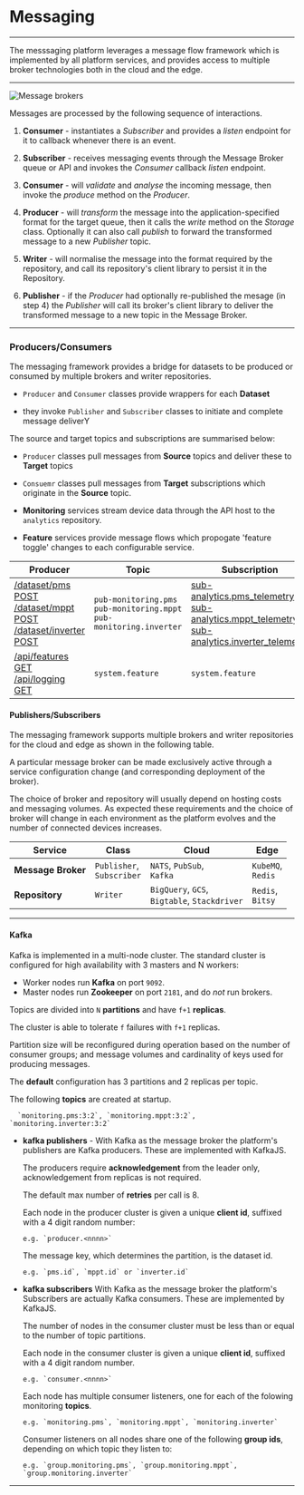 # Messaging
---

The messsaging platform leverages a message flow framework which is implemented by all platform services, and provides access to multiple broker technologies both in the cloud and the edge.

---

![Message brokers](/images/message-broker.png)

Messages are processed by the following sequence of interactions.

1. **Consumer** - instantiates a _Subscriber_ and provides a _listen_ endpoint for it to callback whenever there is an event.

2. **Subscriber** - receives messaging events through the Message Broker queue or API and invokes the _Consumer_ callback _listen_ endpoint. 

3. **Consumer** - will _validate_ and _analyse_ the incoming message, then invoke the _produce_ method on the _Producer_.

4. **Producer** - will _transform_ the message into the application-specified format for the target queue, then it calls the _write_ method on the _Storage_ class. Optionally it can also call _publish_ to forward the transformed message to a new _Publisher_ topic.

5. **Writer** - will normalise the message into the format required by the repository, and call its repository's client library to persist it in the Repository. 

6. **Publisher** - if the _Producer_  had optionally re-published the mesage (in step 4) the _Publisher_ will call its broker's client library to deliver the transformed message to a new topic in the Message Broker.

---

### Producers/Consumers

The messaging framework provides a bridge for datasets to be produced or consumed by multiple brokers and writer repositories. 

- `Producer` and `Consumer` classes provide wrappers for each **Dataset** 

- they invoke `Publisher` and `Subscriber` classes to initiate and complete message deliverY 

The source and target topics and subscriptions are summarised below:

- `Producer` classes pull messages from **Source** topics and deliver these to **Target** topics

- `Consuemr` classes pull messages from **Target** subscriptions which originate in the **Source** topic.

- **Monitoring** services stream device data through the API host to the `analytics` repository.

- **Feature** services provide message flows which propogate 'feature toggle' changes to each configurable service.

Producer                   | Topic                          | Subscription                | Dataset / New Topic
---                        | ---                            | ---                         | ---    
[/dataset/pms POST](/docs/api.sundaya.monitored.equipment/0/routes/devices/dataset/pms/post)<br>[/dataset/mppt POST](/docs/api.sundaya.monitored.equipment/0/routes/devices/dataset/mppt/post)<br>[/dataset/inverter POST](/docs/api.sundaya.monitored.equipment/0/routes/devices/dataset/inverter/post) | `pub-monitoring.pms`<br>`pub-monitoring.mppt`<br>`pub-monitoring.inverter` |  [sub-analytics.pms_telemetry](/docs/api.sundaya.monitored.equipment/0/c/Implementation/Datasets/analytics/pms_telemetry)<br>[sub-analytics.mppt_telemetry](/docs/api.sundaya.monitored.equipment/0/c/Implementation/Datasets/analytics/mppt_telemetry)<br>[sub-analytics.inverter_telemetry](/docs/api.sundaya.monitored.equipment/0/c/Implementation/Datasets/analytics/inverter_telemetry) | `analytics.pms_telemetry`<br>`analytics.mppt_telemetry`<br>`analytics.inverter_telemetry`
[/api/features GET](/docs/api.sundaya.monitored.equipment/0/routes/api/features/get)<br>[/api/logging GET](/docs/api.sundaya.monitored.equipment/0/routes/api/logging/get) | `system.feature` | `system.feature` | `sub-env.active.features` | `env_system`


#### Publishers/Subscribers

The messaging framework supports multiple brokers and writer repositories for the cloud and edge as shown in the following table.

A particular message broker can be made exclusively active through a service configuration change (and corresponding deployment of the broker). 

The choice of broker and repository will usually depend on hosting costs and messaging volumes. As expected these requirements and the choice of broker will change in each environment as the platform evolves and the number of connected devices increases.

Service              | Class                         | Cloud                          | Edge                  
---                  | ---                           | ---                            | ---                   
**Message Broker**   | `Publisher`,<br>`Subscriber`   | `NATS`, `PubSub`,<br>`Kafka`  | `KubeMQ`,<br>`Redis`  
**Repository**       | `Writer`                     | `BigQuery`, `GCS`,<br>`Bigtable`, `Stackdriver` | `Redis`,<br>`Bitsy` | 

---


#### Kafka

Kafka is implemented in a multi-node cluster. The standard cluster is configured for high availability with  3 masters and N workers: 

- Worker nodes run __Kafka__ on port `9092`. 
- Master nodes run __Zookeeper__ on port `2181`, and do _not_ run brokers.

Topics are divided into `N` __partitions__ and have `f+1` __replicas__. 

The cluster is able to tolerate `f` failures with `f+1` replicas. 

Partition size will be reconfigured during operation based on the number of consumer groups; and message volumes and cardinality of keys used for producing messages.

The __default__ configuration has 3 partitions and 2 replicas per topic.

The following __topics__ are created at startup.

      `monitoring.pms:3:2`, `monitoring.mppt:3:2`, `monitoring.inverter:3:2`

- **kafka publishers** - With Kafka as the message broker the platform's publishers are Kafka producers. These are implemented with KafkaJS. 

   The producers require __acknowledgement__ from the leader only, acknowledgement from replicas is not required. 

   The default max number of __retries__ per call is 8.

   Each node in the producer cluster is given a unique __client id__, suffixed with a 4 digit random number:

      e.g. `producer.<nnnn>`

   The message key, which determines the partition, is the dataset id. 

      e.g. `pms.id`, `mppt.id` or `inverter.id`

- **kafka subscribers** With Kafka as the message broker the platform's Subscribers are actually Kafka consumers. These are implemented by KafkaJS. 

   The number of nodes in the consumer cluster must be less than or equal to the number of topic partitions.

   Each node in the consumer cluster is given a unique __client id__, suffixed with a 4 digit random number.

      e.g. `consumer.<nnnn>`

   Each node has multiple consumer listeners, one for each of the folowing monitoring __topics__.

      e.g. `monitoring.pms`, `monitoring.mppt`, `monitoring.inverter`

   Consumer listeners on all nodes share one of the following __group ids__, depending on which topic they listen to:

      e.g. `group.monitoring.pms`, `group.monitoring.mppt`, `group.monitoring.inverter`

---
